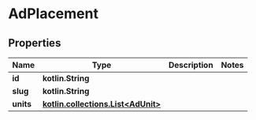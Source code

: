 
# AdPlacement

## Properties
Name | Type | Description | Notes
------------ | ------------- | ------------- | -------------
**id** | **kotlin.String** |  | 
**slug** | **kotlin.String** |  | 
**units** | [**kotlin.collections.List&lt;AdUnit&gt;**](AdUnit.md) |  | 



